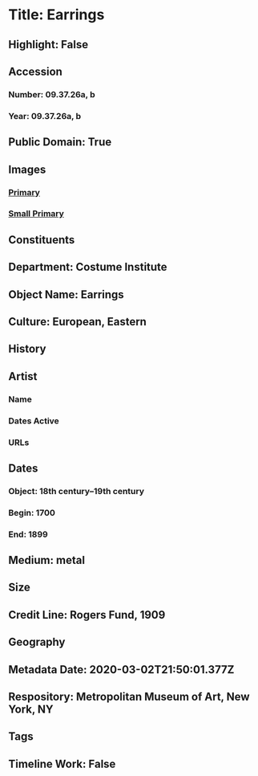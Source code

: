 # Title: Earrings
## Highlight: False
## Accession
### Number: 09.37.26a, b
### Year: 09.37.26a, b
## Public Domain: True
## Images
### [Primary](https://images.metmuseum.org/CRDImages/ci/original/09.37.26ab.jpg)
### [Small Primary](https://images.metmuseum.org/CRDImages/ci/web-large/09.37.26ab.jpg)
## Constituents
## Department: Costume Institute
## Object Name: Earrings
## Culture: European, Eastern
## History
## Artist
### Name
### Dates Active
### URLs
## Dates
### Object: 18th century–19th century
### Begin: 1700
### End: 1899
## Medium: metal
## Size
## Credit Line: Rogers Fund, 1909
## Geography
## Metadata Date: 2020-03-02T21:50:01.377Z
## Respository: Metropolitan Museum of Art, New York, NY
## Tags
## Timeline Work: False